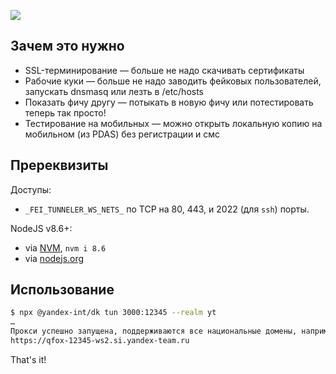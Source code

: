![](./assets/how-it-works.png)

## Зачем это нужно

- SSL-терминирование — больше не надо скачивать сертификаты
- Рабочие куки — больше не надо заводить фейковых пользователей, запускать dnsmasq или лезть в /etc/hosts
- Показать фичу другу — потыкать в новую фичу или потестировать теперь так просто!
- Тестирование на мобильных — можно открыть локальную копию на мобильном (из PDAS) без регистрации и смс

## Пререквизиты

Доступы:
- `_FEI_TUNNELER_WS_NETS_` по TCP на 80, 443, и 2022 (для `ssh`) порты.

NodeJS v8.6+:
- via [NVM](https://github.com/creationix/nvm), `nvm i 8.6`
- via [nodejs.org](https://nodejs.org/en/)

## Использование

```sh
$ npx @yandex-int/dk tun 3000:12345 --realm yt
…
Прокси успешно запущена, поддерживаются все национальные домены, например:
https://qfox-12345-ws2.si.yandex-team.ru
```

That's it!
